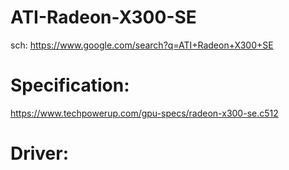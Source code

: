 # ATI-Radeon-X300-SE
sch: https://www.google.com/search?q=ATI+Radeon+X300+SE

# Specification:
https://www.techpowerup.com/gpu-specs/radeon-x300-se.c512

# Driver:
